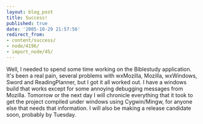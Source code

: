 ```yaml
---
layout: blog_post
title: Success!
published: true
date: '2005-10-29 21:57:56'
redirect_from:
- content/success/
- node/4196/
- import_node/45/
---
```


Well, I needed to spend some time working on the Biblestudy application. It's been a real pain, several problems with wxMozilla, Mozilla, wxWindows, Sword and ReadingPlanner, but I got it all worked out. I have a windows build that works except for some annoying debugging messages from Mozilla. Tomorrow or the next day I will chronicle everything that it took to get the project compiled under windows using Cygwin/Mingw, for anyone else that needs that information. I will also be making a release candidate soon, probably by Tuesday.
